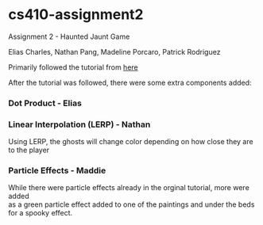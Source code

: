 # cs410-assignment2
Assignment 2 - Haunted Jaunt Game

Elias Charles, Nathan Pang, Madeline Porcaro, Patrick Rodriguez

Primarily followed the tutorial from [here](https://learn.unity.com/project/john-lemon-s-haunted-jaunt-3d-beginner)

After the tutorial was followed, there were some extra components added:

### Dot Product - Elias

### Linear Interpolation (LERP) - Nathan
Using LERP, the ghosts will change color depending on how close they are to the player

### Particle Effects - Maddie
While there were particle effects already in the orginal tutorial, more were added  
as a green particle effect added to one of the paintings and under the beds for a spooky effect. 


